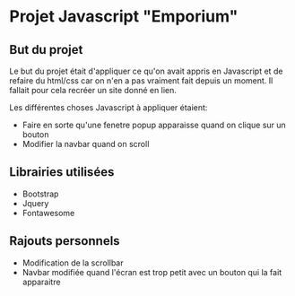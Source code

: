 # Projet Javascript "Emporium"

## But du projet
Le but du projet était d'appliquer ce qu'on avait appris en Javascript et de refaire du html/css car on n'en a pas vraiment fait depuis un moment.
Il fallait pour cela recréer un site donné en lien.

Les différentes choses Javascript à appliquer étaient: 
- Faire en sorte qu'une fenetre popup apparaisse quand on clique sur un bouton
- Modifier la navbar quand on scroll


## Librairies utilisées
- Bootstrap
- Jquery
- Fontawesome


## Rajouts personnels
- Modification de la scrollbar
- Navbar modifiée quand l'écran est trop petit avec un bouton qui la fait apparaitre
